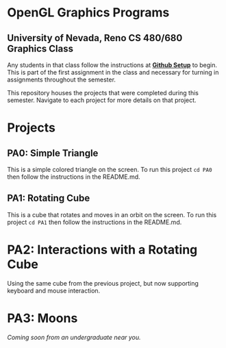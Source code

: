 # OpenGL Graphics Programs
## University of Nevada, Reno CS 480/680 Graphics Class
Any students in that class follow the instructions at [**Github Setup**](https://github.com/HPC-Vis/computer-graphics/wiki/Github-Setup) to begin. This is part of the first assignment in the class and necessary for turning in assignments throughout the semester.

This repository houses the projects that were completed during this semester. Navigate to each project for more details on that project.

# Projects

## PA0: Simple Triangle
This is a simple colored triangle on the screen. To run this project ```cd PA0``` then follow the instructions in the README.md.

## PA1: Rotating Cube
This is a cube that rotates and moves in an orbit on the screen. To run this project ```cd PA1``` then follow the instructions in the README.md.

# PA2: Interactions with a Rotating Cube
Using the same cube from the previous project, but now supporting keyboard and mouse interaction.

# PA3: Moons
*Coming soon from an undergraduate near you.*
